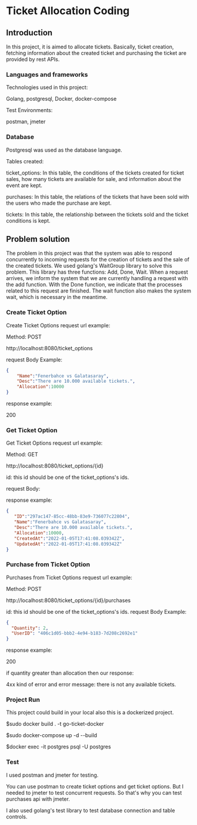 # Ticket Allocation Coding

## Introduction

In this project, it is aimed to allocate tickets. Basically, ticket creation, fetching information about the created ticket and purchasing the ticket are provided by rest APIs.



### Languages and frameworks

Technologies used in this project:

Golang,
postgresql,
Docker,
docker-compose

Test Environments:

postman,
jmeter

### Database

Postgresql was used as the database language.

Tables created:

ticket_options: In this table, the conditions of the tickets created for ticket sales, how many tickets are available for sale, and information about the event are kept.

purchases: In this table, the relations of the tickets that have been sold with the users who made the purchase are kept.

tickets: In this table, the relationship between the tickets sold and the ticket conditions is kept.


## Problem solution

The problem in this project was that the system was able to respond concurrently to incoming requests for the creation of tickets and the sale of the created tickets. We used golang's WaitGroup library to solve this problem. This library has three functions: Add, Done, Wait. When a request arrives, we inform the system that we are currently handling a request with the add function. With the Done function, we indicate that the processes related to this request are finished. The wait function also makes the system wait, which is necessary in the meantime.

### Create Ticket Option

Create Ticket Options request url example:

Method: POST

 http://localhost:8080/ticket_options
 
 request Body Example:
 ```json
 {
     "Name":"Fenerbahce vs Galatasaray",
     "Desc":"There are 10.000 available tickets.",
     "Allocation":10000
 }
 ```
 response example:
 
 200

### Get Ticket Option

Get Ticket Options request url example:

 Method: GET
 
  http://localhost:8080/ticket_options/{id}
  
   id: this id should be one of the ticket_options's ids. 

  request Body: 
  
  response example:
  
 ```json
 {
    "ID":"297ac147-85cc-48bb-83e9-736077c22804",
    "Name":"Fenerbahce vs Galatasaray",
    "Desc":"There are 10.000 available tickets.",
    "Allocation":10000,
    "CreatedAt":"2022-01-05T17:41:08.039342Z",
    "UpdatedAt":"2022-01-05T17:41:08.039342Z"
}
  ```



### Purchase from Ticket Option


Purchases from Ticket Options request url example:

Method: POST

 http://localhost:8080/ticket_options/{id}/purchases
 
 id: this id should be one of the ticket_options's ids. 
 request Body Example:
 ```json
 {
   "Quantity": 2,
   "UserID": "406c1d05-bbb2-4e94-b183-7d208c2692e1"
 }
 ```
 response example:
 
 200
 
 if quantity greater than allocation then our response:
 
 4xx kind of error and error message: there is not any available tickets.
 
 ### Project Run
 
 This project could build in your local also this is a dockerized project.
 
 $sudo docker build . -t go-ticket-docker
 
 $sudo docker-compose up -d --build
 
 $docker exec -it postgres psql -U postgres
 

### Test

I used postman and jmeter for testing.

You can use postman to create ticket options and get ticket options. But I needed to jmeter to test concurrent requests.
So that's why you can test purchases api with jmeter.

I also used golang's test library to test database connection and table controls.


